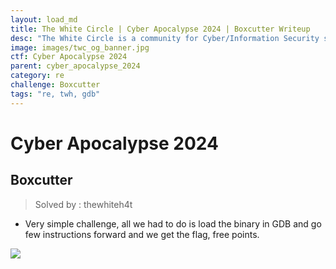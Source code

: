 ```yaml
---
layout: load_md
title: The White Circle | Cyber Apocalypse 2024 | Boxcutter Writeup
desc: "The White Circle is a community for Cyber/Information Security students, enthusiasts and professionals. You can discuss anything related to Security, share your knowledge with others, get help when you need it and proceed further in your journey with amazing people from all over the world."
image: images/twc_og_banner.jpg
ctf: Cyber Apocalypse 2024
parent: cyber_apocalypse_2024
category: re
challenge: Boxcutter
tags: "re, twh, gdb"
---
```


<h1 class="heading card-title white-text">Cyber Apocalypse 2024</h1>

## Boxcutter
> Solved by : thewhiteh4t


- Very simple challenge, all we had to do is load the binary in GDB and go few instructions forward and we get the flag, free points.


![](https://i.imgur.com/H5uRBqj.png)


